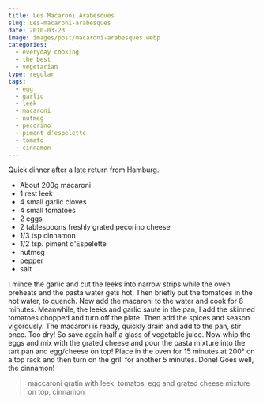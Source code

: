 ```yaml
---
title: Les Macaroni Arabesques
slug: Les-macaroni-arabesques
date: 2010-03-23
image: images/post/macaroni-arabesques.webp
categories: 
  - everyday cooking
  - the best
  - vegetarian
type: regular  
tags: 
  - egg
  - garlic
  - leek
  - macaroni
  - nutmeg
  - pecorino
  - piment d'espelette
  - tomato
  - cinnamon
---
```


Quick dinner after a late return from Hamburg.

* About 200g macaroni 
* 1 rest leek 
* 4 small garlic cloves 
* 4 small tomatoes 
* 2 eggs 
* 2 tablespoons freshly grated pecorino cheese 
* 1/3 tsp cinnamon 
* 1/2 tsp. piment d'Espelette 
* nutmeg 
* pepper 
* salt

I mince the garlic and cut the leeks into narrow strips while the oven preheats and the pasta water gets hot. Then briefly put the tomatoes in the hot water, to quench. Now add the macaroni to the water and cook for 8 minutes. Meanwhile, the leeks and garlic saute in the pan, I add the skinned tomatoes chopped and turn off the plate. Then add the spices and season vigorously. The macaroni is ready, quickly drain and add to the pan, stir once. Too dry! So save again half a glass of vegetable juice. Now whip the eggs and mix with the grated cheese and pour the pasta mixture into the tart pan and egg/cheese on top! Place in the oven for 15 minutes at 200° on a top rack and then turn on the grill for another 5 minutes. Done! Goes well, the cinnamon!

> maccaroni gratin with leek, tomatos, egg and grated cheese mixture on top, cinnamon